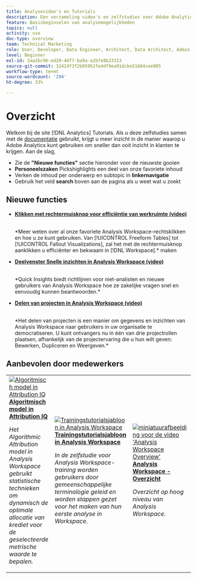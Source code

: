 ```yaml
---
title: Analysevideo's en Tutorials
description: Een verzameling video's en zelfstudies voor Adobe Analytics.
feature: Basisbeginselen van analysemogelijkheden
topics: null
activity: use
doc-type: overview
team: Technical Marketing
role: User, Developer, Data Engineer, Architect, Data Architect, Admin, Leader
level: Beginner
exl-id: 3aa2bc96-ed20-46f7-ba9a-a2b7e8b23313
source-git-commit: 32424f3f2b05952fe4df9ea91dcbe51684cee905
workflow-type: tm+mt
source-wordcount: '294'
ht-degree: 33%

---
```


# Overzicht

Welkom bij de site [!DNL Analytics] Tutorials.  Als u deze zelfstudies samen met de [documentatie](https://docs.adobe.com/content/help/nl-NL/analytics/landing/home.html) gebruikt, krijgt u meer inzicht in de manier waarop u Adobe Analytics kunt gebruiken om sneller dan ooit inzicht in klanten te krijgen.  Aan de slag,
* Zie de **&quot;Nieuwe functies&quot;** sectie hieronder voor de nieuwste gooien
* **Personeelszaken** Pickshighlights een deel van onze favoriete inhoud
* Verken de inhoud per onderwerp en subtopic in **linkernavigatie**
* Gebruik het veld **search** boven aan de pagina als u weet wat u zoekt

## Nieuwe functies

* **[Klikken met rechtermuisknop voor efficiëntie van werkruimte (video)](analysis-workspace/navigating-workspace-projects/right-click-for-workspace-efficiency.md)**

   <br>
   *Meer weten over al onze favoriete Analysis Workspace-rechtsklikken en hoe u ze kunt gebruiken. Van [!UICONTROL Freeform Tables] tot [!UICONTROL Fallout Visualizations], zal het met de rechtermuisknop aanklikken u efficiënter en bekwaam in [!DNL Workspace].* maken

* **[Deelvenster Snelle inzichten in Analysis Workspace (video)](analysis-workspace/using-panels/quick-insights-panel-in-analysis-workspace.md)**

   <br>
   *Quick Insights biedt richtlijnen voor niet-analisten en nieuwe gebruikers van Analysis Workspace hoe ze zakelijke vragen snel en eenvoudig kunnen beantwoorden.*

* **[Delen van projecten in Analysis Workspace (video)](analysis-workspace/curate-and-share-projects/project-sharing-in-analysis-workspace.md)**

   <br>
   *Het delen van projecten is een manier om gegevens en inzichten van Analysis Workspace naar gebruikers in uw organisatie te democratiseren. U kunt ontvangers nu in één van drie projectrollen plaatsen, afhankelijk van de projectervaring die u hun wilt geven: Bewerken, Dupliceren en Weergeven.*

## Aanbevolen door medewerkers

<table>
<tr>
  <td>
    <a href="analysis-workspace/attribution-iq/algorithmic-model-in-attribution-iq.md">
      <img alt="Algoritmisch model in Attribution IQ" src="assets/36205.jpg" />
    </a>
    <div>
      <a href="analysis-workspace/attribution-iq/algorithmic-model-in-attribution-iq.md">
    <strong>Algoritmisch model in Attribution IQ</strong>
    </a>
    </div>
    <p>
    <em>Het Algorithmic Attribution model in Analysis Workspace gebruikt statistische technieken om dynamisch de optimale allocatie van krediet voor de geselecteerde metrische waarde te bepalen.</em>
    <p>
  </td>
   <td>
    <a href="analysis-workspace/navigating-workspace-projects/training-tutorial-template-in-analysis-workspace.md">
      <img alt="Trainingstutorialsjabloon in Analysis Workspace" src="assets/33773.jpg" />
    </a>
    <div>
      <a href="analysis-workspace/navigating-workspace-projects/training-tutorial-template-in-analysis-workspace.md">
    <strong>Trainingstutorialsjabloon in Analysis Workspace</strong>
    </a>
    </div>
    <p>
    <em>In de zelfstudie voor Analysis Workspace-training worden gebruikers door gemeenschappelijke terminologie geleid en worden stappen gezet voor het maken van hun eerste analyse in Workspace.</em>
    <p>
  </td>
  <td>
    <a href="analysis-workspace/analysis-workspace-basics/analysis-workspace-overview.md">
      <img alt="miniatuurafbeelding voor de video 'Analysis Workspace Overview'" src="assets/thumb_analysis-workspace-overview.png" />
    </a>
    <div>
      <a href="analysis-workspace/analysis-workspace-basics/analysis-workspace-overview.md">
    <strong>Analysis Workspace - Overzicht</strong>
    </a>
    </div>
    <p>
    <em>Overzicht op hoog niveau van Analysis Workspace.</em>
    <p>
  </td>
</tr>
</table>
